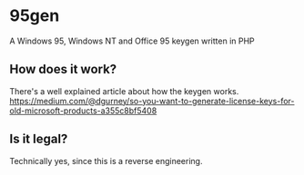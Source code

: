 # 95gen
A Windows 95, Windows NT and Office 95 keygen written in PHP

## How does it work?
There's a well explained article about how the keygen works. 
https://medium.com/@dgurney/so-you-want-to-generate-license-keys-for-old-microsoft-products-a355c8bf5408

## Is it legal?
Technically yes, since this is a reverse engineering.
